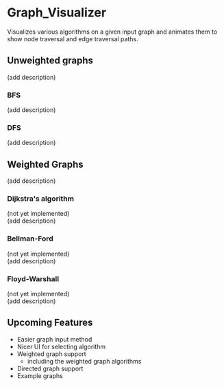 # Graph_Visualizer

Visualizes various algorithms on a given input graph and animates them to show node traversal and edge traversal paths.

## Unweighted graphs

(add description)

### BFS

(add description)

### DFS

(add description)

## Weighted Graphs

(add description)

### Dijkstra's algorithm

(not yet implemented)\
(add description)

### Bellman-Ford

(not yet implemented)\
(add description)

### Floyd-Warshall

(not yet implemented)\
(add description)

## Upcoming Features

- Easier graph input method
- Nicer UI for selecting algorithm
- Weighted graph support
  - including the weighted graph algorithms
- Directed graph support
- Example graphs 